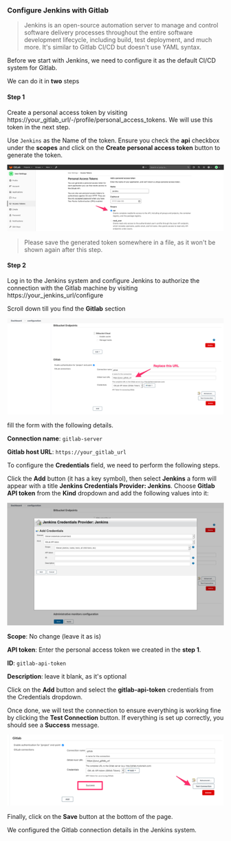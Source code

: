 ### Configure Jenkins with Gitlab

> Jenkins is an open-source automation server to manage and control software delivery processes throughout the entire software development lifecycle, including build, test deployment, and much more. It's similar to Gitlab CI/CD but doesn't use YAML syntax.

Before we start with Jenkins, we need to configure it as the default CI/CD system for Gitlab. 

We can do it in **two** steps

#### Step 1

Create a personal access token by visiting https://your_gitlab_url/-/profile/personal_access_tokens. We will use this token in the next step. 

Use `Jenkins` as the Name of the token. Ensure you check the **api** checkbox under the **scopes** and click on the **Create personal access token** button to generate the token.

![image](../img/personal_access_token_page.png)

> Please save the generated token somewhere in a file, as it won't be shown again after this step.

#### Step 2

Log in to the Jenkins system and configure Jenkins to authorize the connection with the Gitlab machine by visiting https://your_jenkins_url/configure

Scroll down till you find the **Gitlab** section 

![image](../img/jenkins_configure.png)

fill the form with the following details.

**Connection name**: `gitlab-server`

**Gitlab host URL**: `https://your_gitlab_url`

To configure the **Credentials** field, we need to perform the following steps. 

Click the **Add** button (it has a key symbol), then select **Jenkins** a form will appear with a title **Jenkins Credentials Provider: Jenkins**. Choose **Gitlab API token** from the **Kind** dropdown and add the following values into it:

![image](../img/jenkins_credentials_provider.png)

**Scope**: No change (leave it as is)

**API token**: Enter the personal access token we created in the **step 1**.

**ID**: `gitlab-api-token`

**Description**: leave it blank, as it's optional 

Click on the **Add** button and select the **gitlab-api-token** credentials from the Credentials dropdown. 

Once done, we will test the connection to ensure everything is working fine by clicking the **Test Connection** button. If everything is set up correctly, you should see a **Success** message. 

![image](../img/test_gitlab_connection.png)

Finally, click on the **Save** button at the bottom of the page.

We configured the Gitlab connection details in the Jenkins system. 